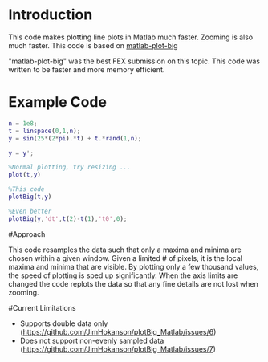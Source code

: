 # Introduction

This code makes plotting line plots in Matlab much faster.
Zooming is also much faster. This code is based on 
[matlab-plot-big](https://github.com/tuckermcclure/matlab-plot-big)

"matlab-plot-big" was the best FEX submission on this topic. This code
was written to be faster and more memory efficient.

# Example Code

```Matlab
n = 1e8;
t = linspace(0,1,n);
y = sin(25*(2*pi).*t) + t.*rand(1,n);

y = y';

%Normal plotting, try resizing ...
plot(t,y)

%This code
plotBig(t,y)

%Even better
plotBig(y,'dt',t(2)-t(1),'t0',0);
```

#Approach

This code resamples the data such that only a maxima and minima are chosen
within a given window. Given a limited # of pixels, it is the local maxima
and minima that are visible. By plotting only a few thousand values, the 
speed of plotting is sped up significantly. When the axis limits are 
changed the code replots the data so that any fine details are not lost
when zooming.

#Current Limitations

* Supports double data only (https://github.com/JimHokanson/plotBig_Matlab/issues/6)
* Does not support non-evenly sampled data (https://github.com/JimHokanson/plotBig_Matlab/issues/7)
